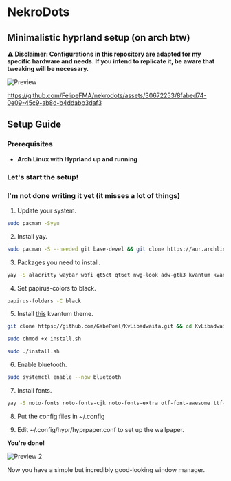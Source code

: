 # NekroDots
## Minimalistic hyprland setup (on arch btw)


**⚠️ Disclaimer: Configurations in this repository are adapted for my specific hardware and needs. If you intend to replicate it, be aware that tweaking will be necessary.**

![Preview](https://github.com/FelipeFMA/nekrodots/assets/30672253/f08d0a55-e7f6-471d-9334-8d8f7dc344a2)


https://github.com/FelipeFMA/nekrodots/assets/30672253/8fabed74-0e09-45c9-ab8d-b4ddabb3daf3


## Setup Guide

### Prerequisites

- **Arch Linux with Hyprland up and running**

### Let's start the setup!
### I'm not done writing it yet (it misses a lot of things)
01. Update your system.
   ```bash
   sudo pacman -Syyu
   ```

02. Install yay.
   ```bash
   sudo pacman -S --needed git base-devel && git clone https://aur.archlinux.org/yay-bin.git && cd yay-bin && makepkg -si
   ```

03. Packages you need to install.
   ```bash
   yay -S alacritty waybar wofi qt5ct qt6ct nwg-look adw-gtk3 kvantum kvantum-qt5 appimagelauncher-bin spotify-launcher vlc unzip unrar upscayl-bin thunar thunar-archive-plugin thunar-volman swaync steam spotify-launcher slurp screen reflector qbittorrent polkit-gnome pavucontrol papirus-icon-theme papirus-folders openrgb localsend-bin kolourpaint hyprpicker hyprpaper gnome-disk-utility git gimp fastfetch firefox breeze-icons bluez bluez-libs bluez-utils blueman wl-clipboard xdg-desktop-portal-hyprland
   ```

04. Set papirus-colors to black.
   ```bash
   papirus-folders -C black
   ```

05. Install [this](https://github.com/GabePoel/KvLibadwaita) kvantum theme.
   ```bash
   git clone https://github.com/GabePoel/KvLibadwaita.git && cd KvLibadwaita
   ```
   ```bash
   sudo chmod +x install.sh
   ```
   ```bash
   sudo ./install.sh
   ```

06. Enable bluetooth.
   ```bash
   sudo systemctl enable --now bluetooth
   ```

07. Install fonts.
   ```bash
   yay -S noto-fonts noto-fonts-cjk noto-fonts-extra otf-font-awesome ttf-nerd-fonts-symbols ttf-apple-emoji ttf-opensans ttf-roboto
   ```

08. Put the config files in ~/.config

09. Edit ~/.config/hypr/hyprpaper.conf to set up the wallpaper.

**You're done!**

![Preview 2](https://github.com/FelipeFMA/nekrodots/assets/30672253/8cd17e02-79a3-49ac-80f6-29af66de957a)


Now you have a simple but incredibly good-looking window manager.
